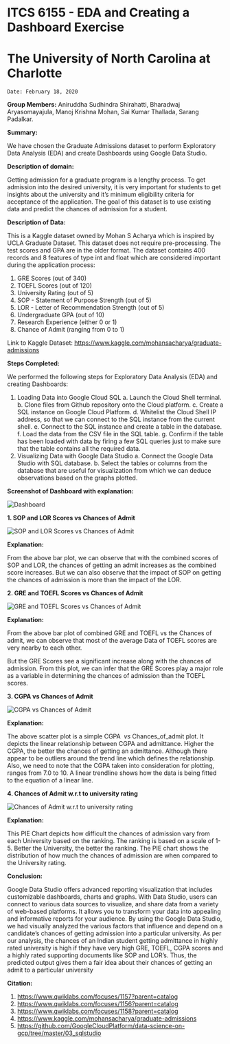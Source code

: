 # ITCS 6155 - EDA and Creating a Dashboard Exercise

# The University of North Carolina at Charlotte

```
Date: February 18, 2020
```
**Group Members:**
Aniruddha Sudhindra Shirahatti, Bharadwaj Aryasomayajula, Manoj Krishna Mohan, Sai
Kumar Thallada, Sarang Padalkar.

**Summary:**

We have chosen the Graduate Admissions dataset to perform Exploratory Data
Analysis (EDA) and create Dashboards using Google Data Studio.

**Description of domain:**

Getting admission for a graduate program is a lengthy process. To get admission into
the desired university, it is very important for students to get insights about the
university and it’s minimum eligibility criteria for acceptance of the application. The goal
of this dataset is to use existing data and predict the chances of admission for a
student.

**Description of Data:**

This is a Kaggle dataset owned by Mohan S Acharya which is inspired by UCLA
Graduate Dataset. This dataset does not require pre-processing. The test scores and
GPA are in the older format. The dataset contains 400 records and 8 features of type int
and float which are considered important during the application process:

1. GRE Scores (out of 340)
2. TOEFL Scores (out of 120)
3. University Rating (out of 5)
4. SOP - Statement of Purpose Strength (out of 5)
5. LOR - Letter of Recommendation Strength (out of 5)
6. Undergraduate GPA (out of 10)
7. Research Experience (either 0 or 1)
8. Chance of Admit (ranging from 0 to 1)

Link to Kaggle Dataset: https://www.kaggle.com/mohansacharya/graduate-admissions


**Steps Completed:**

We performed the following steps for Exploratory Data Analysis (EDA) and creating
Dashboards:

1. Loading Data into Google Cloud SQL
    a. Launch the Cloud Shell terminal.
    b. Clone files from Github repository onto the Cloud platform.
    c. Create a SQL instance on Google Cloud Platform.
    d. Whitelist the Cloud Shell IP address, so that we can connect to the SQL
       instance from the current shell.
    e. Connect to the SQL instance and create a table in the database.
    f. Load the data from the CSV file in the SQL table.
    g. Confirm if the table has been loaded with data by firing a few SQL queries
       just to make sure that the table contains all the required data.
2. Visualizing Data with Google Data Studio
    a. Connect the Google Data Studio with SQL database.
    b. Select the tables or columns from the database that are useful for
       visualization from which we can deduce observations based on the graphs
       plotted.

**Screenshot of Dashboard with explanation:**

![Dashboard](https://github.com/anushirahatti/google-data-studio-eda-dashboard/blob/master/images/1.jpg)





**1. SOP and LOR Scores vs Chances of Admit**

![SOP and LOR Scores vs Chances of Admit](https://github.com/anushirahatti/google-data-studio-eda-dashboard/blob/master/images/2.jpg)

**Explanation:**

From the above bar plot, we can observe that with the combined scores of SOP and
LOR, the chances of getting an admit increases as the combined score increases. But
we can also observe that the impact of SOP on getting the chances of admission is
more than the impact of the LOR.



**2. GRE and TOEFL Scores vs Chances of Admit**

![GRE and TOEFL Scores vs Chances of Admit](https://github.com/anushirahatti/google-data-studio-eda-dashboard/blob/master/images/3.jpg)

**Explanation:**

From the above bar plot of combined GRE and TOEFL vs the Chances of admit, we can
observe that most of the average Data of TOEFL scores are very nearby to each other.


But the GRE Scores see a significant increase along with the chances of admission.
From this plot, we can infer that the GRE Scores play a major role as a variable in
determining the chances of admission than the TOEFL scores.



**3. CGPA vs Chances of Admit**

![CGPA vs Chances of Admit](https://github.com/anushirahatti/google-data-studio-eda-dashboard/blob/master/images/4.jpg)

**Explanation:**

The above scatter plot is a simple CGPA ​ _vs_ ​Chances_of_admit plot. It depicts the linear
relationship between CGPA and admittance. Higher the CGPA, the better the chances
of getting an admittance. Although there appear to be outliers around the trend line
which defines the relationship. Also, we need to note that the CGPA taken into
consideration for plotting, ranges from 7.0 to 10. A linear trendline shows how the data
is being fitted to the equation of a linear line.



**4. Chances of Admit w.r.t to university rating**

![Chances of Admit w.r.t to university rating](https://github.com/anushirahatti/google-data-studio-eda-dashboard/blob/master/images/5.jpg)

**Explanation:**

This PIE Chart depicts how difficult the chances of admission vary from each University
based on the ranking. The ranking is based on a scale of 1-5. Better the University, the
better the ranking. The PIE chart shows the distribution of how much the chances of
admission are when compared to the University rating.

**Conclusion:**

Google Data Studio offers advanced reporting visualization that includes customizable
dashboards, charts and graphs. With Data Studio, users can connect to various data
sources to visualize, and share data from a variety of web-based platforms. It allows
you to transfo​rm your data into appealing and informative reports for your audience. By
using the Google Data Studio, we had visually analyzed the various factors that
influence and depend on a candidate’s chances of getting admission into a particular
university. As per our analysis, the chances of an Indian student getting admittance in
highly rated university is high if they have very high GRE, TOEFL, CGPA scores and a
highly rated supporting documents like SOP and LOR’s. Thus, ​the predicted output
gives them a fair idea about their chances of getting an admit to a particular university

**Citation:**

1. https://www.qwiklabs.com/focuses/1157?parent=catalog
2. https://www.qwiklabs.com/focuses/1156?parent=catalog
3. https://www.qwiklabs.com/focuses/1158?parent=catalog
4. https://www.kaggle.com/mohansacharya/graduate-admissions
5. https://github.com/GoogleCloudPlatform/data-science-on-gcp/tree/master/03_sqlstudio
